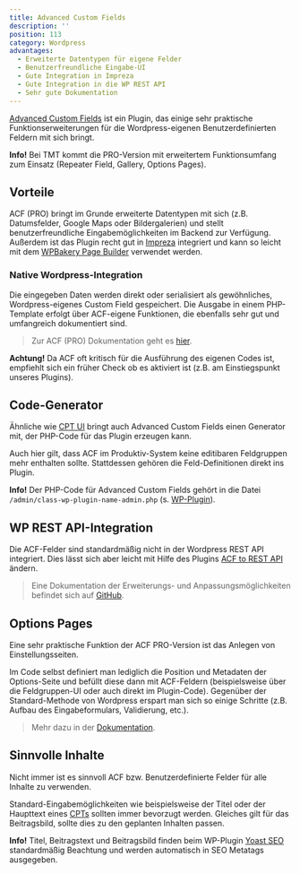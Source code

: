 ```yaml
---
title: Advanced Custom Fields
description: ''
position: 113
category: Wordpress
advantages:
  - Erweiterte Datentypen für eigene Felder
  - Benutzerfreundliche Eingabe-UI
  - Gute Integration in Impreza
  - Gute Integration in die WP REST API
  - Sehr gute Dokumentation
---
```


[Advanced Custom Fields](https://www.advancedcustomfields.com/) ist ein Plugin, das einige sehr praktische Funktionserweiterungen für die Wordpress-eigenen Benutzerdefinierten Feldern mit sich bringt.

<alert type="info">**Info!** Bei TMT kommt die PRO-Version mit erweitertem Funktionsumfang zum Einsatz (Repeater Field, Gallery, Options Pages).</alert>

## Vorteile

ACF (PRO) bringt im Grunde erweiterte Datentypen mit sich (z.B. Datumsfelder, Google Maps oder Bildergalerien) und stellt benutzerfreundliche Eingabemöglichkeiten im Backend zur Verfügung. Außerdem ist das Plugin recht gut in [Impreza](/wordpress/impreza) integriert und kann so leicht mit dem [WPBakery Page Builder](https://wpbakery.com/) verwendet werden.

<list :items="advantages"></list>

### Native Wordpress-Integration

Die eingegeben Daten werden direkt oder serialisiert als gewöhnliches, Wordpress-eigenes Custom Field gespeichert. Die Ausgabe in einem PHP-Template erfolgt über ACF-eigene Funktionen, die ebenfalls sehr gut und umfangreich dokumentiert sind.

> Zur ACF (PRO) Dokumentation geht es [hier](https://www.advancedcustomfields.com/resources/).

<alert type="warning">**Achtung!** Da ACF oft kritisch für die Ausführung des eigenen Codes ist, empfiehlt sich ein früher Check ob es aktiviert ist (z.B. am Einstiegspunkt unseres Plugins).</alert>

## Code-Generator

Ähnliche wie [CPT UI](/wordpress/cpt#cpt-ui) bringt auch Advanced Custom Fields einen Generator mit, der PHP-Code für das Plugin erzeugen kann.

Auch hier gilt, dass ACF im Produktiv-System keine editibaren Feldgruppen mehr enthalten sollte. Stattdessen gehören die Feld-Definitionen direkt ins Plugin.

<alert type="info">**Info!** Der PHP-Code für Advanced Custom Fields gehört in die Datei `/admin/class-wp-plugin-name-admin.php` (s. [WP-Plugin](/wordpress/plugin)).</alert>

## WP REST API-Integration

Die ACF-Felder sind standardmäßig nicht in der Wordpress REST API integriert. Dies lässt sich aber leicht mit Hilfe des Plugins [ACF to REST API](https://de.wordpress.org/plugins/acf-to-rest-api/) ändern.

> Eine Dokumentation der Erweiterungs- und Anpassungsmöglichkeiten befindet sich auf [GitHub](https://github.com/airesvsg/acf-to-rest-api/).

## Options Pages

Eine sehr praktische Funktion der ACF PRO-Version ist das Anlegen von Einstellungsseiten.

Im Code selbst definiert man lediglich die Position und Metadaten der Options-Seite und befüllt diese dann mit ACF-Feldern (beispielsweise über die Feldgruppen-UI oder auch direkt im Plugin-Code).
Gegenüber der Standard-Methode von Wordpress erspart man sich so einige Schritte (z.B. Aufbau des Eingabeformulars, Validierung, etc.).

> Mehr dazu in der [Dokumentation](https://www.advancedcustomfields.com/resources/options-page/).

## Sinnvolle Inhalte

Nicht immer ist es sinnvoll ACF bzw. Benutzerdefinierte Felder für alle Inhalte zu verwenden.

Standard-Eingabemöglichkeiten wie beispielsweise der Titel oder der Haupttext eines [CPTs](/wordpress/cpt) sollten immer bevorzugt werden. Gleiches gilt für das Beitragsbild, sollte dies zu den geplanten Inhalten passen.

<alert type="info">**Info!** Titel, Beitragstext und Beitragsbild finden beim WP-Plugin [Yoast SEO](https://yoast.com/) standardmäßig Beachtung und werden automatisch in SEO Metatags ausgegeben.</alert>
